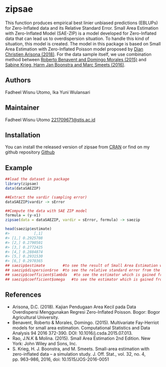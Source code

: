 
<!-- README.md is generated from README.Rmd. Please edit that file -->

# zipsae

<!-- badges: start -->
<!-- badges: end -->

This function produces empirical best linier unbiased predictions
(EBLUPs) for Zero-Inflated data and its Relative Standard Error. Small
Area Estimation with Zero-Inflated Model (SAE-ZIP) is a model developed
for Zero-Inflated data that can lead us to overdispersion situation. To
handle this kind of situation, this model is created. The model in this
package is based on Small Area Estimation with Zero-Inflated Poisson
model proposed by [Dian Christien Arisona
(2018)](https://repository.ipb.ac.id/handle/123456789/92308). For the
data sample itself, we use combination method between [Roberto Benavent
and Domingo Morales
(2015)](https://www.sciencedirect.com/science/article/pii/S016794731500170X)
and [Sabine Krieg, Harm Jan Boonstra and Marc Smeets
(2016)](https://www.researchgate.net/publication/310818136_Small-Area_Estimation_with_Zero-Inflated_Data_-_a_Simulation_Study).

## Authors

Fadheel Wisnu Utomo, Ika Yuni Wulansari

## Maintainer

Fadheel Wisnu Utomo <221709671@stis.ac.id>

## Installation

You can install the released version of zipsae from
[CRAN](https://CRAN.R-project.org) or find on my github repository
[Github](https://github.com/dheel/zipsae)

## Example

``` r
##load the dataset in package
library(zipsae)
data(dataSAEZIP)

##Extract the vardir (sampling error)
dataSAEZIP$vardir -> sError

##Compute the data with SAE ZIP model
formula = (y~x1)
zipsae(data = dataSAEZIP, vardir = sError, formula) -> saezip

head(saezip$estimate)
#>           [,1]
#> [1,] 0.2925708
#> [2,] 0.2790501
#> [3,] 0.2772425
#> [4,] 0.2884874
#> [5,] 0.2931530
#> [6,] 0.2970365
## saezip$estimate        #to see the result of Small Area Estimation with Zero-Inflated Model
## saezip$dispersion$rse  #to see the relative standard error from the estimation
## saezip$coefficient$lambda   #to see the estimator which is gained from the non-zero compilation data.
## saezip$coefficient$omega   #to see the estimator which is gained from the complete compilation data.
```

## References

-   Arisona, D.C. (2018). Kajian Pendugaan Area Kecil pada Data
    Overdispersi Menggunakan Regresi Zero-Inflated Poisson. Bogor: Bogor
    Agricultural University.
-   Benavent, Roberto & Morales, Domingo. (2015). Multivariate
    Fay-Herriot models for small area estimation. Computational
    Statistics and Data Analysis 94 2016 372-390. DOI:
    10.1016/j.csda.2015.07.013.
-   Rao, J.N.K & Molina. (2015). Small Area Estimation 2nd Edition. New
    York: John Wiley and Sons, Inc.
-   S. Krieg, H. J. Boonstra, and M. Smeets. Small-area estimation with
    zero-inflated data – a simulation study. J. Off. Stat., vol. 32, no.
    4, pp. 963–986, 2016, doi: 10.1515/JOS-2016-0051
